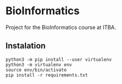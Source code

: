 # BioInformatics

Project for the BioInformatics course at ITBA.

## Instalation 
```
python3 -m pip install --user virtualenv
python3 -m virtualenv env
source env/bin/activate
pip install -r requirements.txt
```